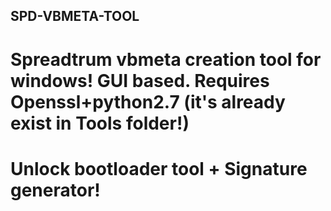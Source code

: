 ## SPD-VBMETA-TOOL
# Spreadtrum vbmeta creation tool for windows! GUI based. Requires Openssl+python2.7 (it's already exist in Tools folder!)
# Unlock bootloader tool + Signature generator!
